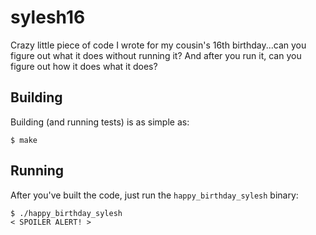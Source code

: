# sylesh16

Crazy little piece of code I wrote for my cousin's 16th birthday...can you figure out what it does without running it? And after you run it, can you figure out how it does what it does?

## Building

Building (and running tests) is as simple as:

```
$ make
```

## Running

After you've built the code, just run the `happy_birthday_sylesh` binary:

```
$ ./happy_birthday_sylesh
< SPOILER ALERT! >
```
